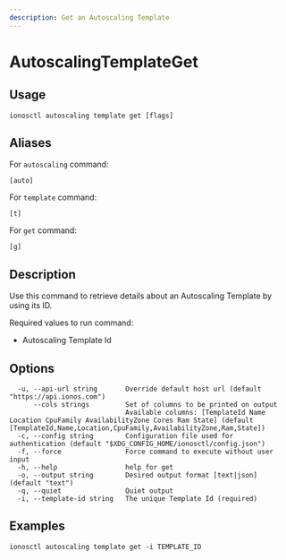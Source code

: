 ```yaml
---
description: Get an Autoscaling Template
---
```


# AutoscalingTemplateGet

## Usage

```text
ionosctl autoscaling template get [flags]
```

## Aliases

For `autoscaling` command:

```text
[auto]
```

For `template` command:

```text
[t]
```

For `get` command:

```text
[g]
```

## Description

Use this command to retrieve details about an Autoscaling Template by using its ID.

Required values to run command:

* Autoscaling Template Id

## Options

```text
  -u, --api-url string       Override default host url (default "https://api.ionos.com")
      --cols strings         Set of columns to be printed on output 
                             Available columns: [TemplateId Name Location CpuFamily AvailabilityZone Cores Ram State] (default [TemplateId,Name,Location,CpuFamily,AvailabilityZone,Ram,State])
  -c, --config string        Configuration file used for authentication (default "$XDG_CONFIG_HOME/ionosctl/config.json")
  -f, --force                Force command to execute without user input
  -h, --help                 help for get
  -o, --output string        Desired output format [text|json] (default "text")
  -q, --quiet                Quiet output
  -i, --template-id string   The unique Template Id (required)
```

## Examples

```text
ionosctl autoscaling template get -i TEMPLATE_ID
```

